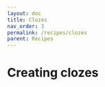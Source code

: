 ```yaml
---
layout: doc
title: Clozes
nav_order: 3
permalink: /recipes/clozes
parent: Recipes
---
```


# Creating clozes
